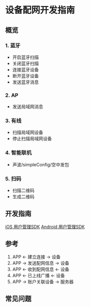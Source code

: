 # 设备配网开发指南

## 概览


###  1. 蓝牙
- 开启蓝牙扫描
- 关闭蓝牙扫描
- 连接蓝牙设备
- 断开蓝牙设备
- 发送蓝牙消息

### 2. AP
- 发送局域网消息

### 3. 有线
- 扫描局域网设备
- 停止扫描局域网设备

### 4. 智能联机
- 声波/simpleConfig/空中发包

### 5. 扫码
- 扫描二维码
- 生成二维码

## 开发指南
[iOS 用户管理SDK](ios/设备配网.md)
[Android 用户管理SDK](Android/设备配网.md)

## 参考
1. APP <- 建立连接 -> 设备   
2. APP -> 发送配网信息 -> 设备
3. APP <- 收到配网信息 <- 设备
4. APP <- 已上线广播 <- 设备
5. APP -> 账户关联设备 -> 服务器

## 常见问题
